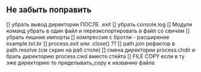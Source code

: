 ## Не забыть поправить

[] убрать вывод директории ПОСЛЕ .exit
[] убрать console.log 
[] Модули команд убрать в один файл и переэкспортировать в файл со свичем
[] убрать лишние импорты
[] компрессия с бротли - расширение example.txt.br
[] process.exit или .close() ??
[] path.join рефактор в path.resolve (см скрин на раб столе)
[] смена директории process.chdir и брать директорию process.cwd вместо стейта
[] FILE COPY если в ту эже директорию то приделывать_copy к названию файла